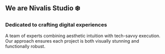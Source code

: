 ## We are Nivalis Studio ❄️

### Dedicated to crafting digital experiences

A team of experts combining aesthetic intuition with tech-savvy execution. Our
approach ensures each project is both visually stunning and functionally robust.

<!--
Made with 🖤
-->
